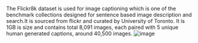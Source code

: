 The Flickr8k dataset is used for image captioning which is one of the benchmark collections designed for sentence based image description and search.It is sourced from flickr and curated by
University of Toronto. It is 1GB is size and contains total 8,091 images, each paired with 5 unique human generated captions, around 40,500 images.
![image](https://github.com/user-attachments/assets/4a981c6b-88dc-4738-8e5e-bf040f394b3f)
